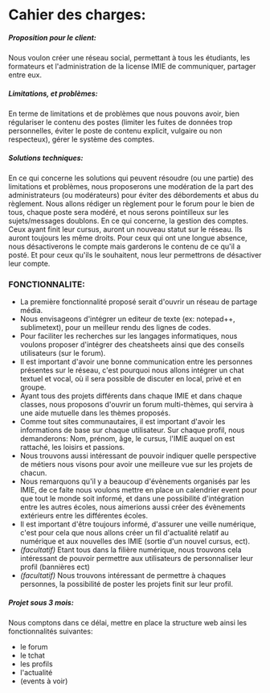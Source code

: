 Cahier des charges:
 ==========================

##### Proposition pour le client:
Nous voulon créer une réseau social, permettant à tous les étudiants, les formateurs et l'administration de la license IMIE de communiquer, partager entre eux.
##### Limitations, et problèmes:
En terme de limitations et de problèmes que nous pouvons avoir, bien régulariser le contenu des postes (limiter les fuites de données trop personnelles, éviter le poste de contenu explicit, vulgaire ou non respecteux), gérer le système des comptes.

##### Solutions techniques:
En ce qui concerne les solutions qui peuvent résoudre (ou une partie) des limitations et problèmes, nous proposerons une modération de la part des administrateurs (ou modérateurs) pour éviter des débordements et abus du règlement. Nous allons rédiger un règlement pour le forum pour le bien de tous, chaque poste sera modéré, et nous serons pointilleux sur les sujets/messages doublons.
En ce qui concerne, la gestion des comptes. Ceux ayant finit leur cursus, auront un nouveau statut sur le réseau. Ils auront toujours les même droits. Pour ceux qui ont une longue absence, nous désactiverons le compte mais garderons le contenu de ce qu'il a posté. Et pour ceux qu'ils le souhaitent, nous leur permettrons de désactiver leur compte.
### FONCTIONNALITE:
- La première fonctionnalité proposé serait d'ouvrir un réseau de partage média.
- Nous envisageons d'intégrer un editeur de texte (ex: notepad++, sublimetext), pour un meilleur rendu des lignes de codes.
- Pour faciliter les recherches sur les langages informatiques, nous voulons proposer d'intégrer des cheatsheets ainsi que des conseils utilisateurs (sur le forum).
- Il est important d'avoir une bonne communication entre les personnes présentes sur le réseau, c'est pourquoi nous allons intégrer un chat textuel et vocal, où il sera possible de discuter en local, privé et en groupe.
- Ayant tous des projets différents dans chaque IMIE et dans chaque classes, nous proposons d'ouvrir un forum multi-thèmes, qui servira à une aide mutuelle dans les thèmes proposés.
- Comme tout sites communautaires, il est important d'avoir les informations de base sur chaque utilisateur. Sur chaque profil, nous demanderons: Nom, prénom, âge, le cursus, l'IMIE auquel on est rattaché, les loisirs et passions. 
- Nous trouvons aussi intéressant de pouvoir indiquer quelle perspective de métiers nous visons pour avoir une meilleure vue sur les projets de chacun.
- Nous remarquons qu'il y a beaucoup d'évènements organisés par les IMIE, de ce faite nous voulons mettre en place un calendrier event pour que tout le monde soit informé, et dans une possibilité d'intégration entre les autres
écoles, nous aimerions aussi créer des évènements extérieurs entre les différentes écoles.  
- Il est important d'être toujours informé, d'assurer une veille numérique, c'est pour cela que nous allons créer un fil d'actualité relatif au numérique et aux nouvelles des IMIE (sortie d'un nouvel cursus, ect). 
- *(facultatif)* Etant tous dans la filière numérique, nous trouvons cela intéressant de pouvoir permettre aux utilisateurs de personnaliser leur profil (bannières ect)
- *(facultatif)* Nous trouvons intéressant de permettre à chaques personnes, la possibilité de poster les projets finit sur leur profil.

##### Projet sous 3 mois:
Nous comptons dans ce délai, mettre en place la structure web ainsi les fonctionnalités suivantes: 
- le forum
- le tchat
- les profils
- l'actualité 
- (events à voir)
